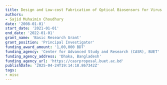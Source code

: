 ```yaml
---
title: Design and Low-cost Fabrication of Optical Biosensors for Virus Detection
authors:
- Sajid Muhaimin Choudhury
date: '2008-01-01'
start_date: '2021-01-01'
end_date: '2022-01-01'
grant_name: 'Basic Research Grant'
grant_position: 'Principal Investigator'
funding_award_amount: '1,00,000 BDT'
funding_agency: 'Center for Advanced Study and Research (CASR), BUET'
funding_agency_address: 'Dhaka, Bangladesh'
funding_agency_url: 'https://casrproposal.buet.ac.bd'
publishDate: '2025-04-24T19:14:18.867342Z'
tags:
- misc
---
```

